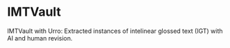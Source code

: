 # IMTVault
IMTVault with Urro: Extracted instances of intelinear glossed text (IGT) with AI and human revision.
